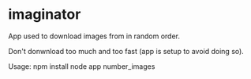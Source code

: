 # imaginator

App used to download images from in random order.

Don't donwnload too much and too fast (app is setup to avoid doing so).

Usage:
npm install
node app number_images

